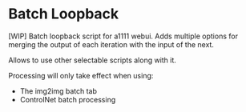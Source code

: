 # Batch Loopback

[WIP] Batch loopback script for a1111 webui. Adds multiple options for merging the output of each iteration with the input of the next.

Allows to use other selectable scripts along with it.

Processing will only take effect when using:

- The img2img batch tab
- ControlNet batch processing
